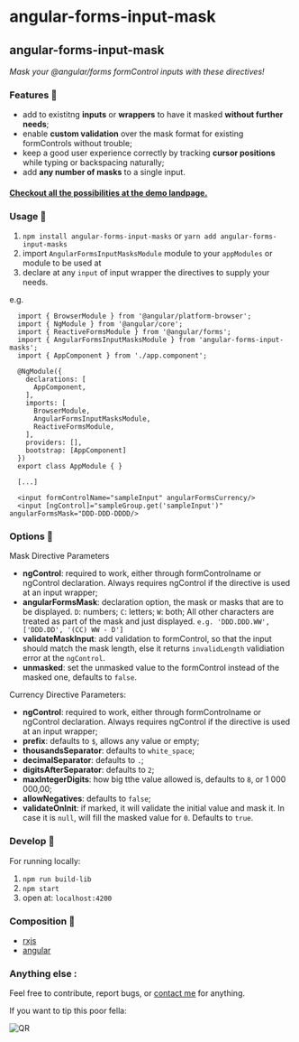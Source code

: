 # angular-forms-input-mask


## angular-forms-input-mask
*Mask your @angular/forms formControl inputs with these directives!*

### Features :mag_right:

- add to existitng **inputs** or **wrappers** to have it masked **without further needs**;
- enable **custom validation** over the mask format for existing formControls without trouble;
- keep a good user experience correctly by tracking **cursor positions** while typing or backspacing naturally;
- add **any number of masks** to a single input.

#### [Checkout all the possibilities at the demo landpage.](https://github.com/kousenlsn)

### Usage :electric_plug:

1. ``npm install angular-forms-input-masks`` or ``yarn add angular-forms-input-masks``
2. import ``AngularFormsInputMasksModule`` module to your ``appModules`` or module to be used at
3. declare at any ``input`` of input wrapper the directives to supply your needs.

e.g.

      import { BrowserModule } from '@angular/platform-browser';
      import { NgModule } from '@angular/core';
      import { ReactiveFormsModule } from '@angular/forms';
      import { AngularFormsInputMasksModule } from 'angular-forms-input-masks';
      import { AppComponent } from './app.component';

      @NgModule({
        declarations: [
          AppComponent,
        ],
        imports: [
          BrowserModule,
          AngularFormsInputMasksModule,
          ReactiveFormsModule,
        ],
        providers: [],
        bootstrap: [AppComponent]
      })
      export class AppModule { }

      [...]

      <input formControlName="sampleInput" angularFormsCurrency/>
      <input [ngControl]="sampleGroup.get('sampleInput')" angularFormsMask="DDD-DDD-DDDD/>

### Options :green_book:

Mask Directive Parameters

- **ngControl**: required to work, either through formControlname or ngControl declaration. Always requires ngControl if the directive is used at an input wrapper;
- **angularFormsMask**: declaration option, the mask or masks that are to be displayed. ```D```: numbers; ```C```: letters; ```W```: both; All other characters are treated as part of the mask and just displayed. ```e.g. 'DDD.DDD.WW', ['DDD.DD', '(CC) WW - D']```
- **validateMaskInput**: add validation to formControl, so that the input should match the mask length, else it returns ``invalidLength`` validiation error at the ``ngControl``.
- **unmasked**: set the unmasked value to the formControl instead of the masked one, defaults to ``false``.

Currency Directive Parameters:

- **ngControl**: required to work, either through formControlname or ngControl declaration. Always requires ngControl if the directive is used at an input wrapper;
- **prefix**: defaults to ``$``, allows any value or empty;
- **thousandsSeparator**: defaults to ``white_space``;
- **decimalSeparator**: defaults to ``.``;
- **digitsAfterSeparator**: defaults to ``2``;
- **maxIntegerDigits**: how big tthe value allowed is, defaults to ``8``, or 1 000 000,00;
- **allowNegatives**: defaults to ``false``;
- **validateOnInit**: if marked, it will validate the initial value and mask it. In case it is ``null``, will fill the masked value for ``0``. Defaults to ``true``.


### Develop :construction_worker:

For running locally:

1. ``npm run build-lib``
2. ``npm start``
3. open at: ``localhost:4200``

### Composition :hammer:

- [rxjs](https://rxjs-dev.firebaseapp.com/) <br/>
- [angular](https://angular.io/) <br/>

### Anything else :

Feel free to contribute, report bugs, or [contact me](https://github.com/kousenlsn) for anything.

If you want to tip this poor fella:

![QR](https://user-images.githubusercontent.com/14895129/89111770-21def500-d430-11ea-860a-e3982082e530.png)